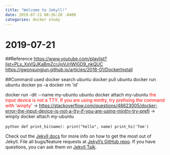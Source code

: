 ```yaml
---
title: "Welcome to Jekyll!"
date: 2019-07-21 08:26:28 -0400
categories: docker study
---
```


# 2019-07-21

##Reference
https://www.youtube.com/playlist?list=PLs_XsVQJKaBmZcrJjoVJrlWlGD9_nkQUC
https://gwonsungjun.github.io/articles/2018-01/DockerInstall

##Command used
docker search ubuntu
docker pull ubuntu
docker run ubuntu
docker ps -a
docker rm 'id'

docker run -dit --name my-ubuntu ubuntu
docker attach my-ubuntu
<span style="color:red">the input device is not a TTY.  If you are using mintty, try prefixing the command with 'winpty'</span>
  -> https://stackoverflow.com/questions/48623005/docker-error-the-input-device-is-not-a-tty-if-you-are-using-mintty-try-prefi
  -> winpty docker attach my-ubuntu



​```python
def print_hi(name):
  print("hello", name)
print_hi('Tom')
​```

Check out the [Jekyll docs][jekyll-docs] for more info on how to get the most out of Jekyll. File all bugs/feature requests at [Jekyll’s GitHub repo][jekyll-gh]. If you have questions, you can ask them on [Jekyll Talk][jekyll-talk].

[jekyll-docs]: https://jekyllrb.com/docs/home
[jekyll-gh]:   https://github.com/jekyll/jekyll
[jekyll-talk]: https://talk.jekyllrb.com/
